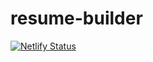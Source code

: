# resume-builder
[![Netlify Status](https://api.netlify.com/api/v1/badges/33f4659b-182e-42fe-8b37-c79de76e5832/deploy-status)](https://app.netlify.com/sites/resume-builder-with-ai/deploys)